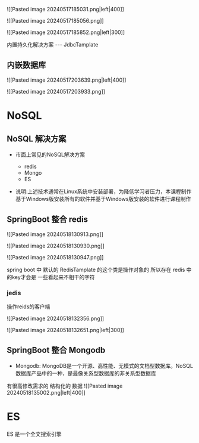 ![[Pasted image 20240517185031.png|left|400]]

![[Pasted image 20240517185056.png]]


![[Pasted image 20240517185852.png|left|300]]

内置持久化解决方案 --- JdbcTamplate

## 内嵌数据库
![[Pasted image 20240517203639.png|left|400]]

![[Pasted image 20240517203933.png]]


# NoSQL
## NoSQL 解决方案
- 市面上常见的NoSQL解决方案
	- redis
	- Mongo
	- ES

- 说明:上述技术通常在Linux系统中安装部署，为降低学习者压力，本课程制作基于Windows版安装所有的软件并基于Windows版安装的软件进行课程制作


## SpringBoot 整合 redis
 

![[Pasted image 20240518130913.png]]

![[Pasted image 20240518130930.png]]


![[Pasted image 20240518130947.png]]


spring boot 中 默认的 RedisTamplate 的这个类是操作对象的 
所以存在 redis 中的key才会是 一些看起来不相干的字符

### jedis

操作reids的客户端

![[Pasted image 20240518132356.png]]


![[Pasted image 20240518132651.png|left|300]]

## SpringBoot 整合 Mongodb

- Mongodb: MongoDB是一个开源、高性能、无模式的文档型数据库。NoSQL数据库产品中的一种，是最像关系型数据库的非关系型数据库

有很高修改需求的 结构化的 数据
![[Pasted image 20240518135002.png|left|400]]

# ES
ES 是一个全文搜索引擎


